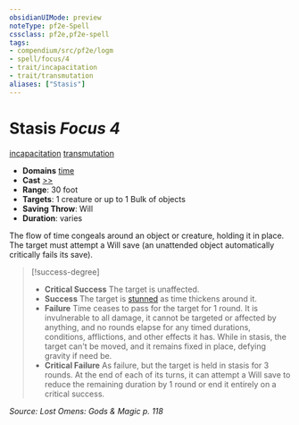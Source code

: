 ```yaml
---
obsidianUIMode: preview
noteType: pf2e-Spell
cssclass: pf2e,pf2e-spell
tags:
- compendium/src/pf2e/logm
- spell/focus/4
- trait/incapacitation
- trait/transmutation
aliases: ["Stasis"]
---
```

# Stasis *Focus 4*   
[incapacitation](rules/traits/incapacitation.md "Incapacitation Effect Trait")  [transmutation](rules/traits/transmutation.md "Transmutation School Trait")  

- **Domains** [time](compendium/setting/domains.md#Time)
- **Cast** [>>](rules/core-rulebook/chapter-9-playing-the-game.md#Actions "Two-Action") 
- **Range**: 30 foot
- **Targets**: 1 creature or up to 1 Bulk of objects
- **Saving Throw**: Will
- **Duration**: varies

The flow of time congeals around an object or creature, holding it in place. The target must attempt a Will save (an unattended object automatically critically fails its save).

> [!success-degree] 
> - **Critical Success** The target is unaffected.
> - **Success** The target is [stunned](rules/conditions.md#Stunned) as time thickens around it.
> - **Failure** Time ceases to pass for the target for 1 round. It is invulnerable to all damage, it cannot be targeted or affected by anything, and no rounds elapse for any timed durations, conditions, afflictions, and other effects it has. While in stasis, the target can't be moved, and it remains fixed in place, defying gravity if need be.
> - **Critical Failure** As failure, but the target is held in stasis for 3 rounds. At the end of each of its turns, it can attempt a Will save to reduce the remaining duration by 1 round or end it entirely on a critical success.

*Source: Lost Omens: Gods & Magic p. 118*